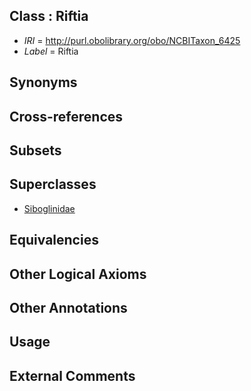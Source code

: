 
## Class : Riftia

 * *IRI* = http://purl.obolibrary.org/obo/NCBITaxon_6425
 * *Label* = Riftia

## Synonyms


## Cross-references


## Subsets


## Superclasses

 * [Siboglinidae](../../NCBITaxon/24/NCBITaxon_41324.md)

## Equivalencies


## Other Logical Axioms


## Other Annotations


## Usage


## External Comments

